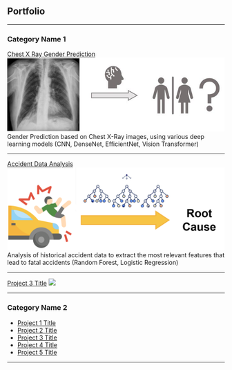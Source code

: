 ## Portfolio

---

### Category Name 1 

[Chest X Ray Gender Prediction](/X_Ray_Gender_Prediction_Deep_Learning.html)
<img src="images/xray.JPG?raw=true"/> <br>
Gender Prediction based on Chest X-Ray images, using various deep learning models (CNN, DenseNet, EfficientNet, Vision Transformer)

---
[Accident Data Analysis](/pdf/Accident_RandomForest.pdf) 
<img src="images/rootcauseforest.png?raw=true"/> <br>
Analysis of historical accident data to extract the most relevant features that lead to fatal accidents (Random Forest, Logistic Regression)

---
[Project 3 Title](/bettertable.html)
<img src="images/dummy_thumbnail.jpg?raw=true"/>

---

### Category Name 2

- [Project 1 Title](/vertopal.com_Project_Final_Tomasz_Berbeka/68996618df9549afb56ff31830c1a777.md)
- [Project 2 Title](/sample_page)
- [Project 3 Title](/bettertable)
- [Project 4 Title](/vertopal.com_Project_Final_Tomasz_Berbeka/68996618df9549afb56ff31830c1a777)
- [Project 5 Title](/Project_Final_Tomasz_Berbeka)

---
